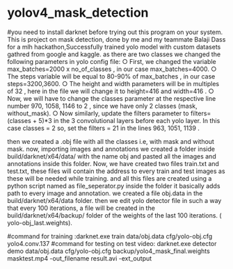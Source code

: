 # yolov4_mask_detection
#you need to install darknet before trying out this program on your system.
This is project on mask detection, done by me and my teammate Balaji Dass for a mlh hackathon,Successfully  trained yolo model with custom datasets gathred from google and kaggle.
 as there are two classes we changed the following parameters in yolo config file:
○ First, we changed the variable max_batches=2000 x no_of_classes , in our case max_batches=4000.
○ The steps variable will be equal to 80-90% of max_batches , in our case steps=3200,3600.
○ The height and width parameters will be in multiples of 32 , here in the file we will change it to
  height=416 and width=416 .
○ Now, we will have to change the classes parameter at the respective line number 970, 1058, 1146 to 2 ,
  since we have only 2 classes (mask, without_mask).
○ Now similarly, update the filters parameter to filters=(classes + 5)*3 in the 3 convolutional layers before
  each yolo layer. In this case classes = 2 so, set the filters = 21 in the lines 963, 1051, 1139 .
  
then we created a .obj file with all the classes i.e, with mask and without mask.
now, importing images and annotations we created a folder inside build/darknet/x64/data/ with the name obj and pasted all the images and annotations inside this folder.
Now, we have created two files train.txt and test.txt, these files will contain the address to every train and test images as these will be needed while training. and all this files are created using a python script named as file_seperator.py inside the folder it basically adds path to every image and annotation.
we created a file obj.data in the build/darknet/x64/data folder.
then we edit yolo detector file in such a way that every 100 iterations, a file will be created in the build/darknet/x64/backup/ folder of the weights of the last 100 iterations. ( yolo-obj_last.weights).

#command for training :darknet.exe train data/obj.data cfg/yolo-obj.cfg yolo4.conv.137
#command for testing on test video: darknet.exe detector demo data/obj.data cfg/yolo-obj.cfg backup/yolo4_mask_final.weights masktest.mp4 -out_filename result.avi -ext_output



 
